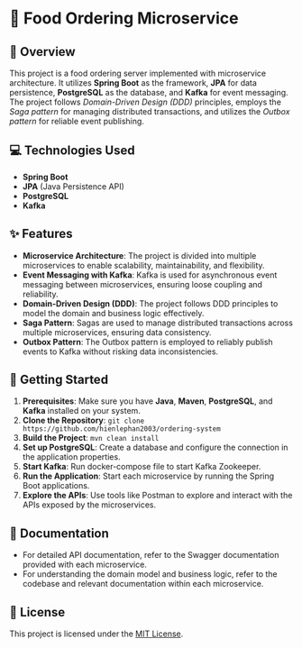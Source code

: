 # 🍔 Food Ordering Microservice

## 📝 Overview
This project is a food ordering server implemented with microservice architecture. It utilizes **Spring Boot** as the framework, **JPA** for data persistence, **PostgreSQL** as the database, and **Kafka** for event messaging. The project follows *Domain-Driven Design (DDD)* principles, employs the *Saga pattern* for managing distributed transactions, and utilizes the *Outbox pattern* for reliable event publishing.

## 💻 Technologies Used
- **Spring Boot**
- **JPA** (Java Persistence API)
- **PostgreSQL**
- **Kafka**

## ✨ Features
- **Microservice Architecture**: The project is divided into multiple microservices to enable scalability, maintainability, and flexibility.
- **Event Messaging with Kafka**: Kafka is used for asynchronous event messaging between microservices, ensuring loose coupling and reliability.
- **Domain-Driven Design (DDD)**: The project follows DDD principles to model the domain and business logic effectively.
- **Saga Pattern**: Sagas are used to manage distributed transactions across multiple microservices, ensuring data consistency.
- **Outbox Pattern**: The Outbox pattern is employed to reliably publish events to Kafka without risking data inconsistencies.

## 🚀 Getting Started
1. **Prerequisites**: Make sure you have **Java**, **Maven**, **PostgreSQL**, and **Kafka** installed on your system.
2. **Clone the Repository**: `git clone https://github.com/hienlephan2003/ordering-system`
3. **Build the Project**: `mvn clean install`
4. **Set up PostgreSQL**: Create a database and configure the connection in the application properties.
5. **Start Kafka**: Run docker-compose file to start Kafka Zookeeper.
6. **Run the Application**: Start each microservice by running the Spring Boot applications.
7. **Explore the APIs**: Use tools like Postman to explore and interact with the APIs exposed by the microservices.

## 📖 Documentation
- For detailed API documentation, refer to the Swagger documentation provided with each microservice.
- For understanding the domain model and business logic, refer to the codebase and relevant documentation within each microservice.

## 📝 License
This project is licensed under the [MIT License](LICENSE).
